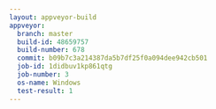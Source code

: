 ```yaml
---
layout: appveyor-build
appveyor:
  branch: master
  build-id: 48659757
  build-number: 678
  commit: b09b7c3a214387da5b7df25f0a094dee942cb501
  job-id: 1didbuv1kp861qtg
  job-number: 3
  os-name: Windows
  test-result: 1
---
```

